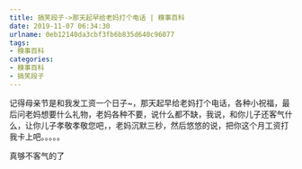 ```yaml
---
title: 搞笑段子->那天起早给老妈打个电话 | 糗事百科
date: 2019-11-07 06:34:30
urlname: 0eb12140da3cbf3fb6b835d640c96077
tags: 
- 糗事百科
categories:
- 糗事百科
- 搞笑段子
---
```

记得母亲节是和我发工资一个日子~，那天起早给老妈打个电话，各种小祝福，最后问老妈想要什么礼物，老妈各种不要，说什么都不缺，我说，和你儿子还客气什么，让你儿子孝敬孝敬您吧，，老妈沉默三秒，然后悠悠的说，把你这个月工资打我卡上吧。。。。。

真够不客气的了


